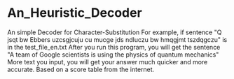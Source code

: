 # An_Heuristic_Decoder
An simple Decoder for Character-Substitution
For example, if sentence "Q jsqt bw Ebbers uzcsgjcuju cu mucge jds ndluczu bw hmqgjmt tszdqgczu" is in the test_file_en.txt
After you run this program, you will get the sentence "A team of Google scientists is using the physics of quantum mechanics"
More text you input, you will get your answer much quicker and more accurate.
Based on a score table from the internet.
